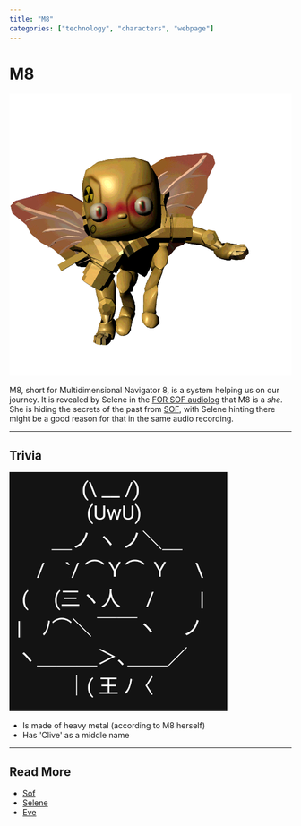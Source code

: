 ```yaml
---
title: "M8"
categories: ["technology", "characters", "webpage"]
---
```

# M8

![M8 image](../Resources/m8/m8_character.png)

M8, short for Multidimensional Navigator 8, is a system helping us on our journey. It is revealed by Selene in the 
[FOR SOF audiolog](files/for-sof) that M8 is a *she*. She is hiding the secrets of the past from [SOF](characters/sof.md), 
with Selene hinting there might be a good reason for that in the same audio recording.

***

## Trivia

![M8.png](../Resources/m8/mad_m8.png)

- Is made of heavy metal (according to M8 herself)
- Has 'Clive' as a middle name

***

## Read More

- [Sof](characters/sof)
- [Selene](characters/selene)
- [Eve](characters/eve)
